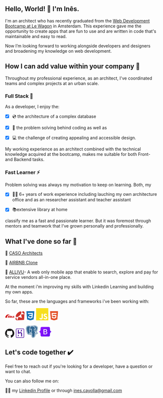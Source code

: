 ## Hello, World! 👋 I'm Inês. ##


I'm an architect who has recently graduated from the [Web Development Bootcamp at Le Wagon](https://www.lewagon.com/web-development-course/full-time) in Amsterdam.
This experience gave me the opportunity to create apps that are fun to use and are written in code that's maintainable and easy to read.

Now I’m looking forward to working alongside developers and designers and broadening my knowledge on web development.

## How I can add value within your company 💪 ##


Throughout my professional experience, as an architect, I've coordinated teams and complex projects at an urban scale.

### Full Stack 🌈

As a developer, I enjoy the: 

- [x] 💿 the architecture of a complex database

- [x] 🧠 the problem solving behind coding as well as

- [x] 💻 the challenge of creating appealing and accessible design.


My working experience as an architect combined with the technical knowledge acquired at the bootcamp, makes me suitable for both Front- and Backend tasks.

### Fast Learner ⚡

Problem solving was always my motivation to keep on learning. Both, my

- [x] :construction_worker_woman: 6+ years of work experience including lauching my own architecture office and as an researcher assistant and teacher assistant

- [x]  📚extensive library at home 

classify me as a fast and passionate learner. But it was foremost through mentors and teamwork that I’ve grown personally and professionally.

## What I've done so far  🔨

📱 [CASO Architects](https://casoarchitects.com/)

📱 [AIRBNB Clone](https://airbnb-tantovanwijhe.herokuapp.com/)

📱 [ALLIVU](https://allivu.pro/)- A web only mobile app that enable to search, explore and pay for service vendors all-in-one place.


At the moment i'm improving my skills with Linkedin Learning and building my own apps.


So far, these are the languages and frameworks i've been working with:

<p>
  <img src="rubyonrails.svg" width="30" height="30">
  <img src="ruby.svg" width="30" height="30">
  <img src="css3.svg" width="30" height="30">
  <img src="javascript.svg" width="40" height="40">
  <img src="html5.svg" width="30" height="30">
  </p><p>
  <img src="github.svg" width="30" height="30">
  <img src="heroku.svg" width="30" height="30">
  <img src="postgresql.svg" width="40" height="40">
  <img src="bootstrap-original.svg" width="40" height="40">
 </p>


## Let's code together :heavy_check_mark:


Feel free to reach out if you're looking for a developer, have a question or want to chat.

You can also follow me on:

🏃‍♂️ my [Linkedin Profile](https://www.linkedin.com/in/in%C3%AAs-cayolla/)
or through ines.cayolla@gmail.com
